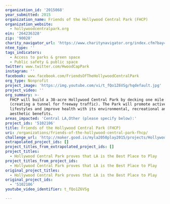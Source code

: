 ```yaml
---
organization_id: '2015068'
year_submitted: 2015
organization_name: Friends of the Hollywood Central Park (FHCP)
organization_website:
  - hollywoodcentralpark.org
ein: '264236328'
zip: '90028'
charity_navigator_url: 'https://www.charitynavigator.org/index.cfm?bay=search.profile&ein=264236328'
ntee_type: ''
tags_indicators:
  - Access to parks & green space
  - Public safety & public space
twitter: www.twitter.com/HwoodCapPark
instagram: ''
facebook: www.facebook.com/FriendsOfTheHollywoodCentralPark
org_type: Nonprofit
project_image: 'https://img.youtube.com/vi/t_fQo1Z6VSg/hqdefault.jpg'
project_video: ''
org_summary: >-
  FHCP will build a 38-acre Hollywood Central Park by decking one mile of US 101
  (creating a tunnel for freeway traffic). The Park will promote active
  lifestyles and improve health with its environmental, recreational and
  aesthetic benefits.
areas_impacted: 'Central LA,Other (please specify below):'
project_ids: '5102106'
title: Friends of the Hollywood Central Park (FHCP)
uri: /organizations/friends-of-the-hollywood-central-park-fhcp/
challenge_url: 'http://maker.good.is/myla2050play2015/projects/HollywoodCentralPark.html'
extrapolated_project_ids: []
project_titles_from_extrapolated_project_ids: []
project_titles:
  - Hollywood Central Park proves that LA is the Best Place to Play
project_titles_from_project_ids:
  - Hollywood Central Park proves that LA is the Best Place to Play
original_project_titles:
  - Hollywood Central Park proves that LA is the Best Place to Play
original_project_ids:
  - '5102106'
youtube_video_identifier: t_fQo1Z6VSg

---
```

